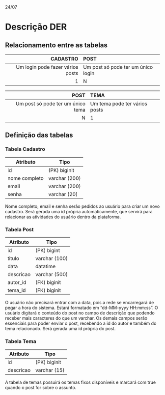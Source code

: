 24/07
 
# Descrição DER
 
## Relacionamento entre as tabelas
 
| CADASTRO | POST
|---:|:---|
| Um login pode fazer vários posts | Um post só pode ter um único login
| 1 | N

| POST | TEMA
|---:|:---|
| Um post só pode ter um único tema | Um tema pode ter vários posts
| N | 1

## Definição das tabelas

### Tabela Cadastro

| Atributo | Tipo |
|--------|--------------|
| id | (PK) biginit
| nome completo | varchar (200)
| email | varchar (200)
| senha | varchar (20)
 
Nome completo, email e senha serão pedidos ao usuário para criar um novo cadastro. Será gerada uma id própria automaticamente, que servirá para relacionar as atividades do usuário dentro da plataforma.
 
### Tabela Post

| Atributo | Tipo |
|--------|----------|
| id | (PK) bigint
| titulo | varchar (100)
| data | datatime
| descricao | varchar (500)
| autor_id | (FK) biginit
| tema_id | (FK) biginit
 
O usuário não precisará entrar com a data, pois a rede se encarregará de pegar a hora do sistema. Estará formatado em “dd-MM-yyyy HH:mm:ss”. O usuário digitará o conteúdo do post no campo de descrição que podendo receber mais caracteres do que um varchar. Os demais campos serão essenciais para poder enviar o post, recebendo a id do autor e também do tema relacionado. Será gerada uma id própria do post.

### Tabela Tema

| Atributo | Tipo |
|--------|----------|
| id | (PK) biginit
| descricao | varchar (15)
 
A tabela de temas possuirá os temas fixos disponíveis e marcará com true quando o post for sobre o assunto.
